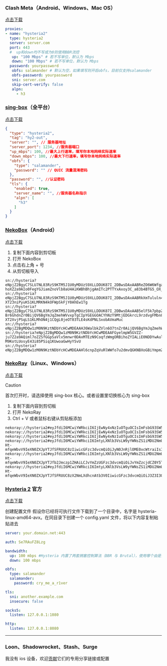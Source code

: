 ### Clash Meta（Android、Windows、Mac OS）
[点击下载](https://wiki.metacubex.one/startup/client/)
```yaml
proxies:
- name: "hysteria2"
  type: hysteria2
  server: server.com
  port: 443
  #  up和down均不写或为0则使用BBR流控
   up: "100 Mbps" # 若不写单位，默认为 Mbps
   down: "100 Mbps" # 若不写单位，默认为 Mbps
  password: yourpassword
   obfs: salamander # 默认为空，如果填写则开启obfs，目前仅支持salamander
   obfs-password: yourpassword
   sni: server.com
   skip-cert-verify: false
   alpn:
     - h3
```

### [sing-box](https://github.com/SagerNet/sing-box)（全平台）
[点击下载](https://github.com/SagerNet/sing-box/releases/tag/v1.8.6)
```json
{
  "type": "hysteria2",
  "tag": "hy2-out",
  "server": "", // 服务器地址
  "server_port": 1234, //服务器端口
  "up_mbps": 100, //最大上行速率，填写你本地网络实际速率
  "down_mbps": 100, //最大下行速率，填写你本地网络实际速率
  "obfs": {
    "type": "salamander",
    "password": "" // QUIC 流量混淆密码
  },
  "password": "", //认证密码
  "tls": {
    "enabled": true,
    "server_name": "", //服务器名称指示
    "alpn": [
      "h3"
    ]
  }
}
```

### [NekoBox](https://github.com/MatsuriDayo/NekoBoxForAndroid)（Android） 
[点击下载](https://github.com/MatsuriDayo/NekoBoxForAndroid/releases/tag/1.2.9)
1. 复制下面内容到剪切板
2. 打开 NekoBox
3. 点击右上角 + 号
4. 从剪切板导入
```
sn://hysteria?eNpjZ2BgyC7SLU7NL83RzS9KTM5J1U0yMDUzS9XLLDDUK87I_2DBwsDAxAABReZO6W6Wfga-hoXZ2a9AIo0FegYGJiamZnoVlb8aU4AiKWBhBhjgAmITc2PTTYxAxoy3C_a83b4BTG5_OX_l09l74z0qi0tSizITjeI9QkIC9I0bGwGgsi1n
sn://hysteria?eNpjZ2BgyC7SLU7NL83RzS9KTM5J1U0yMDUzS9XLLDDUK87I_2DBwsDAxAABRkXmTululn4GvoaF2dmvQEL5SWnFqKIFegYGJiamZnoVlb8aU4BKQJihkQEGuIDYxNzYdDMjkDHr7YI9b7dvAJPbX85f-XT23niPyuKS1KLMRKN4kOFWpSkFjY0AhEw1Tg
sn://hysteria?eNpjZ2BgyC7SLU7NL83RzS9KTM5J1U0yMDUzS9XLLDDUK87I_2DBwsDAxAAB5elF5k7pbpZ-Br6GhdnZr0BijQV6BgYmJqZmehWVvxpTgCIpYGEGGOACYhNzY9MtjEDGkrcL9rzdvgFMbn85f-XT2XvjPSqLS1KLMhON4j1CQgL0jeOT03TLE4sKdPNLSxobAVmaMuc
sn://hysteria?eNpjZ2BgMDQw1zM0N9KztNDbYcHCwMDEAAHJ6WalbkZVln6O7tnZr0AijQV6BgYmJqZmehWVvxpTgCIpYGEGGOACYhOTzYxAasbbBXvebt8FJnc839f3dPbeeI_K4pLUosxEo3iPkJAAfePGRgAv1iTt
sn://hysteria?eNpjZ2BgMDQw1zM0N9KztNDbYcHCwMDEAAFGyelmpW5GVZZ-ju7Z2a9AQiml7oZZSfGGpSaVlv5mnwr0DAxMTEzN9CoqfzWmgORBihoZYIALiE0NDDYwAulZbxfsebt9F5jc8Xxf39PZe-M9KotLUosyE43i85PSiq1KUwoaGwHyYSvU
sn://hysteria?eNpjZ2BgMDQw1zM0N9KztNDbYcHCwMDEAAHl6cnpZqVuRlWWfo7u2dmvQGKNBXoGBiYmpmZ6FZW_GlOAIilgYQYY4AJiUwODjYxAesnbBXvebt8FJnc839f3dPbeeI_K4pLUosxEo3iPkJAAfeP45DTd8sSiAt380pLGRgCJcSqW
```


### [NekoRay](https://github.com/MatsuriDayo/nekoray)（Linux、Windows）
[点击下载](https://github.com/MatsuriDayo/nekoray/releases/tag/3.26)

> [!CAUTION]
> 首次打开时，请选择使用 sing-box 核心。或者设置里切换核心为 sing-box


1. 复制下面内容到剪切板
2. 打开 NekoRay
3. Ctrl + V 或者鼠标右键从剪贴板添加

```
nekoray://hysteria2#eyJfdiI6MCwiYWRkciI6IjEwNy4xNzIuOTguOCIsImFsbG93SW5zZWN1cmUiOmZhbHNlLCJjb25uZWN0aW9uUmVjZWl2ZVdpbmRvdyI6MCwiZGlzYWJsZU10dURpc2NvdmVyeSI6ZmFsc2UsImRpc2FibGVTbmkiOmZhbHNlLCJkb3dubG9hZE1icHMiOjEwMCwiZm9yY2VFeHRlcm5hbCI6ZmFsc2UsImhvcEludGVydmFsIjoxMCwibmFtZSI6IvCfh7rwn4e4576O5Zu9X0h5c3RlcmlhMl9IVFRQLzMiLCJwYXNzd29yZCI6ImNnNnVGMno5TkFHa2tqIiwicG9ydCI6NDQzLCJzbmkiOiJwLjAwNDQ1Ni54eXoiLCJzdHJlYW1SZWNlaXZlV2luZG93IjowLCJ1cGxvYWRNYnBzIjoxMDB9
nekoray://hysteria2#eyJfdiI6MCwiYWRkciI6IjEwNy4xNzIuOTguOCIsImFsbG93SW5zZWN1cmUiOmZhbHNlLCJjb25uZWN0aW9uUmVjZWl2ZVdpbmRvdyI6MCwiZGlzYWJsZU10dURpc2NvdmVyeSI6ZmFsc2UsImRpc2FibGVTbmkiOmZhbHNlLCJkb3dubG9hZE1icHMiOjEwMCwiZm9yY2VFeHRlcm5hbCI6ZmFsc2UsImhvcEludGVydmFsIjoxMCwibmFtZSI6IvCfh7rwn4e4576O5Zu9X0h5c3RlcmlhMl9IVFRQLzNfY2Ytd2FycC1vdXQiLCJwYXNzd29yZCI6IndnY2c2dUYyejlOQUdra2oiLCJwb3J0Ijo1MDAxLCJzbmkiOiJwLjAwNDQ1Ni54eXoiLCJzdHJlYW1SZWNlaXZlV2luZG93IjowLCJ1cGxvYWRNYnBzIjoxMDB9
nekoray://hysteria2#eyJfdiI6MCwiYWRkciI6IjEwNy4xNzIuOTguOCIsImFsbG93SW5zZWN1cmUiOmZhbHNlLCJjb25uZWN0aW9uUmVjZWl2ZVdpbmRvdyI6MCwiZGlzYWJsZU10dURpc2NvdmVyeSI6ZmFsc2UsImRpc2FibGVTbmkiOmZhbHNlLCJkb3dubG9hZE1icHMiOjEwMCwiZm9yY2VFeHRlcm5hbCI6ZmFsc2UsImhvcEludGVydmFsIjoxMCwibmFtZSI6IvCfh7rwn4e4576O5Zu9X0h5c3RlcmlhMl9vYmZzOnVkcCIsIm9iZnNQYXNzd29yZCI6ImR1RzFqYl8xdTR5OU82ciIsInBhc3N3b3JkIjoiMmNnNnVGMno5TkFHa2tqIiwicG9ydCI6NTAwMCwic25pIjoicC4wMDQ0NTYueHl6Iiwic3RyZWFtUmVjZWl2ZVdpbmRvdyI6MCwidXBsb2FkTWJwcyI6MTAwfQ==
nekoray://hysteria2#eyJfdiI6MCwiYWRkciI6ImtyLXNlb3VsLW9yYWNsZS1iMDU2NmUuaXAxLnNob3AiLCJhbGxvd0luc2VjdXJlIjpmYWxzZSwiY29ubmVjdGlvblJlY2VpdmVXaW5kb3ciOjAsImRpc2FibGVNdHVEaXNjb3ZlcnkiOmZhbHNlLCJkaXNhYmxlU25pIjpmYWxzZSwiZG93bmxvYWRNYnBzIjoxMDAsImZvcmNlRXh0ZXJuYWwiOmZhbHNlLCJob3BJbnRlcnZhbCI6MTAsIm5hbWUiOiLwn4ew8J-Ht-mfqeWbvV9IeXN0ZXJpYTJfSFRUUC8zIiwicGFzc3dvcmQiOiJyN0JnRjlOME0xcWtraiIsInBvcnQiOjQ3MzUyLCJzbmkiOiJwLjAwNDQ1Ni54eXoiLCJzdHJlYW1SZWNlaXZlV2luZG93IjowLCJ1cGxvYWRNYnBzIjoxMDB9
nekoray://hysteria2#eyJfdiI6MCwiYWRkciI6ImtyLXNlb3VsLW9yYWNsZS1iMDU2NmUuaXAxLnNob3AiLCJhbGxvd0luc2VjdXJlIjpmYWxzZSwiY29ubmVjdGlvblJlY2VpdmVXaW5kb3ciOjAsImRpc2FibGVNdHVEaXNjb3ZlcnkiOmZhbHNlLCJkaXNhYmxlU25pIjpmYWxzZSwiZG93bmxvYWRNYnBzIjoxMDAsImZvcmNlRXh0ZXJuYWwiOmZhbHNlLCJob3BJbnRlcnZhbCI6MTAsIm5hbWUiOiLwn4ew8J-Ht-mfqeWbvV9IeXN0ZXJpYTJfb2Jmczp1ZHAiLCJvYmZzUGFzc3dvcmQiOiJvYmZzcjdCZ0Y5TjBNMXFra2oiLCJwYXNzd29yZCI6IjJyN0JnRjlOME0xcWtraiIsInBvcnQiOjQ3MzUzLCJzbmkiOiJwLjAwNDQ1Ni54eXoiLCJzdHJlYW1SZWNlaXZlV2luZG93IjowLCJ1cGxvYWRNYnBzIjoxMDB9
nekoray://hysteria2#eyJfdiI6MCwiYWRkciI6ImtyLXNlb3VsLW9yYWNsZS1iMDU2NmUuaXAxLnNob3AiLCJhbGxvd0luc2VjdXJlIjpmYWxzZSwiY29ubmVjdGlvblJlY2VpdmVXaW5kb3ciOjAsImRpc2FibGVNdHVEaXNjb3ZlcnkiOmZhbHNlLCJkaXNhYmxlU25pIjpmYWxzZSwiZG93bmxvYWRNYnBzIjoxMDAsImZvcmNlRXh0ZXJuYWwiOmZhbHNlLCJob3BJbnRlcnZhbCI6MTAsIm5hbWUiOiLwn4ew8J-Ht-mfqeWbvV9IeXN0ZXJpYTJfSFRUUC8zX2NmLXdhcnAtb3V0IiwicGFzc3dvcmQiOiJ3Z3I3QmdGOU4wTTFxa2tqIiwicG9ydCI6NDczNTQsInNuaSI6InAuMDA0NDU2Lnh5eiIsInN0cmVhbVJlY2VpdmVXaW5kb3ciOjAsInVwbG9hZE1icHMiOjEwMH0=
```
### [Hysteria 2](https://github.com/apernet/hysteria) 官方
[点击下载](https://github.com/apernet/hysteria/releases/tag/app%2Fv2.2.4)

创建配置文件
假设你已经将可执行文件下载到了一个目录中，名字是 hysteria-linux-amd64-avx。在同目录下创建一个 config.yaml 文件，将以下内容复制粘贴进去

```yaml
server: your.domain.net:443 

auth: Se7RAuFZ8Lzg 

bandwidth: 
  up: 100 mbps #Hysteria 内置了两套拥塞控制算法（BBR 与 Brutal），使用哪个由是否提供了带宽值决定。 如果希望使用 BBR 而不是 Brutal，可以删除整个 bandwidth 部分。
  down: 100 mbps

obfs:
  type: salamander
  salamander:
    password: cry_me_a_r1ver

tls:
  sni: another.example.com 
  insecure: false 

socks5:
  listen: 127.0.0.1:1080 

http:
  listen: 127.0.0.1:8080
```

____
### Loon、Shadowrocket、Stash、Surge
我没有 ios 设备，欢迎[贡献](https://github.com/yvgbk/gbzzZ/issues)它们的专用分享链接或配置
